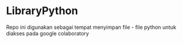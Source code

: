 # LibraryPython
Repo ini digunakan sebagai tempat menyimpan file - file python untuk diakses pada google colaboratory
